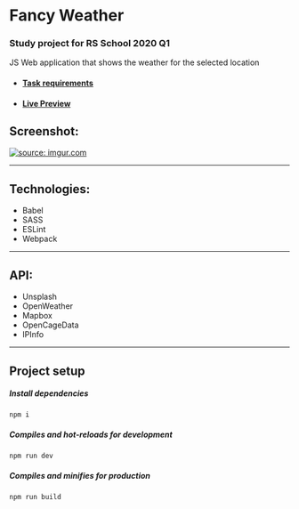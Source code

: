 # Fancy Weather

### Study project for RS School 2020 Q1
JS Web application that shows the weather for the selected location

- #### [Task requirements](https://github.com/rolling-scopes-school/tasks/blob/master/tasks/fancy-weather.mdd)
- #### [Live Preview](https://sevendice-fancy-weather.netlify.app/)

## Screenshot:

<a href="https://imgur.com/w7w68gT"><img src="https://i.imgur.com/w7w68gT.png" title="source: imgur.com" /></a>

<hr>

## Technologies:

- Babel
- SASS
- ESLint
- Webpack

<hr>

## API:

- Unsplash
- OpenWeather
- Mapbox
- OpenCageData
- IPInfo

<hr>

## Project setup

##### Install dependencies

```
npm i
```

##### Compiles and hot-reloads for development

```
npm run dev
```

##### Compiles and minifies for production

```
npm run build
```
